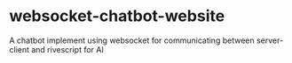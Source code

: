 # websocket-chatbot-website
A chatbot implement using websocket for communicating between server-client and rivescript for AI
